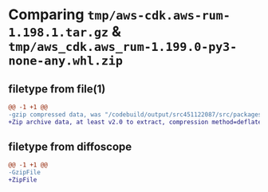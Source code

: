 # Comparing `tmp/aws-cdk.aws-rum-1.198.1.tar.gz` & `tmp/aws_cdk.aws_rum-1.199.0-py3-none-any.whl.zip`

## filetype from file(1)

```diff
@@ -1 +1 @@
-gzip compressed data, was "/codebuild/output/src451122087/src/packages/@aws-cdk/aws-rum/dist/python/aws-cdk.aws-rum-1.198.1.tar", last modified: Tue Mar 28 21:36:36 2023, max compression
+Zip archive data, at least v2.0 to extract, compression method=deflate
```

## filetype from diffoscope

```diff
@@ -1 +1 @@
-GzipFile
+ZipFile
```

